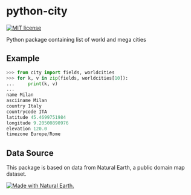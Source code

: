 python-city
===========

[![MIT license](https://img.shields.io/github/license/elan-ev/opencast-studio)
](https://github.com/elan-ev/opencast-studio/blob/master/LICENSE)

Python package containing list of world and mega cities


Example
-------

```python                                                                                                                                                                                     (git)-[master] [0]
>>> from city import fields, worldcities
>>> for k, v in zip(fields, worldcities[10]):
...     print(k, v)
...
name Milan
asciiname Milan
country Italy
countrycode ITA
latitude 45.4699751984
longitude 9.20500890976
elevation 120.0
timezone Europe/Rome
```


Data Source
-----------

This package is based on data from Natural Earth, a public domain map dataset.

[![Made with Natural Earth.](https://www.naturalearthdata.com/wp-content/uploads/2009/08/NEV-Logo-Black.png)
](https://naturalearthdata.com)
